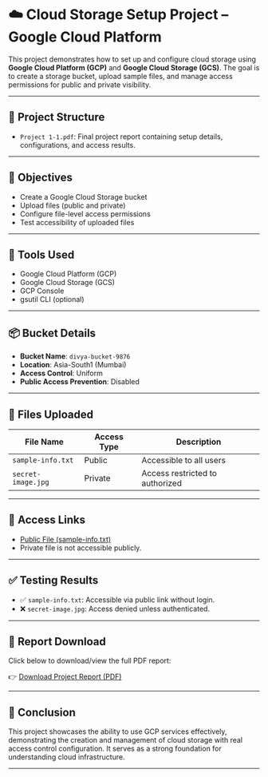 # ☁️ Cloud Storage Setup Project – Google Cloud Platform

This project demonstrates how to set up and configure cloud storage using **Google Cloud Platform (GCP)** and **Google Cloud Storage (GCS)**. The goal is to create a storage bucket, upload sample files, and manage access permissions for public and private visibility.

---

## 📁 Project Structure

- `Project 1-1.pdf`: Final project report containing setup details, configurations, and access results.

---

## 🎯 Objectives

- Create a Google Cloud Storage bucket
- Upload files (public and private)
- Configure file-level access permissions
- Test accessibility of uploaded files

---

## 🔧 Tools Used

- Google Cloud Platform (GCP)
- Google Cloud Storage (GCS)
- GCP Console
- gsutil CLI (optional)

---

## 📦 Bucket Details

- **Bucket Name**: `divya-bucket-9876`
- **Location**: Asia-South1 (Mumbai)
- **Access Control**: Uniform
- **Public Access Prevention**: Disabled

---

## 📝 Files Uploaded

| File Name         | Access Type | Description                    |
|------------------|-------------|--------------------------------|
| `sample-info.txt` | Public      | Accessible to all users        |
| `secret-image.jpg`| Private     | Access restricted to authorized |

---

## 🔗 Access Links

- [Public File (sample-info.txt)](https://storage.googleapis.com/divya-bucket-9876/sample-info.txt)
- Private file is not accessible publicly.

---

## ✅ Testing Results

- ✅ `sample-info.txt`: Accessible via public link without login.
- ❌ `secret-image.jpg`: Access denied unless authenticated.

---

## 📄 Report Download

Click below to download/view the full PDF report:

👉 [Download Project Report (PDF)](https://github.com/Saidivya00/cloud-storage-project/raw/main/Project%201-1.pdf)

---

## 📌 Conclusion

This project showcases the ability to use GCP services effectively, demonstrating the creation and management of cloud storage with real access control configuration. It serves as a strong foundation for understanding cloud infrastructure.

---
